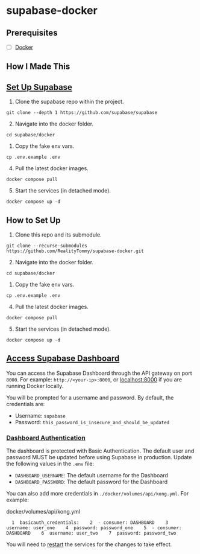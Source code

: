 # supabase-docker
## Prerequisites
- [ ] [Docker](https://www.docker.com/)
## How I Made This
## [Set Up Supabase](https://supabase.com/docs/guides/self-hosting/docker)
1. Clone the supabase repo within the project.
```
git clone --depth 1 https://github.com/supabase/supabase
```
2. Navigate into the docker folder.
```
cd supabase/docker
```
1. Copy the fake env vars.
```
cp .env.example .env
```
4. Pull the latest docker images.
```
docker compose pull
```
5. Start the services (in detached mode).
```
docker compose up -d
```
## How to Set Up
1. Clone this repo and its submodule.
```
git clone --recurse-submodules https://github.com/RealityTommy/supabase-docker.git
```
2. Navigate into the docker folder.
```
cd supabase/docker
```
1. Copy the fake env vars.
```
cp .env.example .env
```
4. Pull the latest docker images.
```
docker compose pull
```
5. Start the services (in detached mode).
```
docker compose up -d
```
## [Access Supabase Dashboard](https://supabase.com/docs/guides/self-hosting/docker#accessing-supabase-dashboard)
You can access the Supabase Dashboard through the API gateway on port `8000`. For example: `http://<your-ip>:8000`, or [localhost:8000](http://localhost:8000/) if you are running Docker locally.

You will be prompted for a username and password. By default, the credentials are:
- Username: `supabase`
- Password: `this_password_is_insecure_and_should_be_updated`
### [Dashboard Authentication](https://supabase.com/docs/guides/self-hosting/docker#dashboard-authentication)

The dashboard is protected with Basic Authentication. The default user and password MUST be updated before using Supabase in production. Update the following values in the `.env` file:

- `DASHBOARD_USERNAME`: The default username for the Dashboard
- `DASHBOARD_PASSWORD`: The default password for the Dashboard

You can also add more credentials in `./docker/volumes/api/kong.yml`. For example:

docker/volumes/api/kong.yml

`   1  basicauth_credentials:    2  - consumer: DASHBOARD    3  username: user_one    4  password: password_one    5  - consumer: DASHBOARD    6  username: user_two    7  password: password_two            `

You will need to [restart](https://supabase.com/docs/guides/self-hosting/docker#restarting-all-services) the services for the changes to take effect.